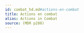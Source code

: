 ```yaml
---
id: combat_hd.md#actions-en-combat
title: Actions en combat
alias: Actions in Combat
source: (MDR p288)
---
```


